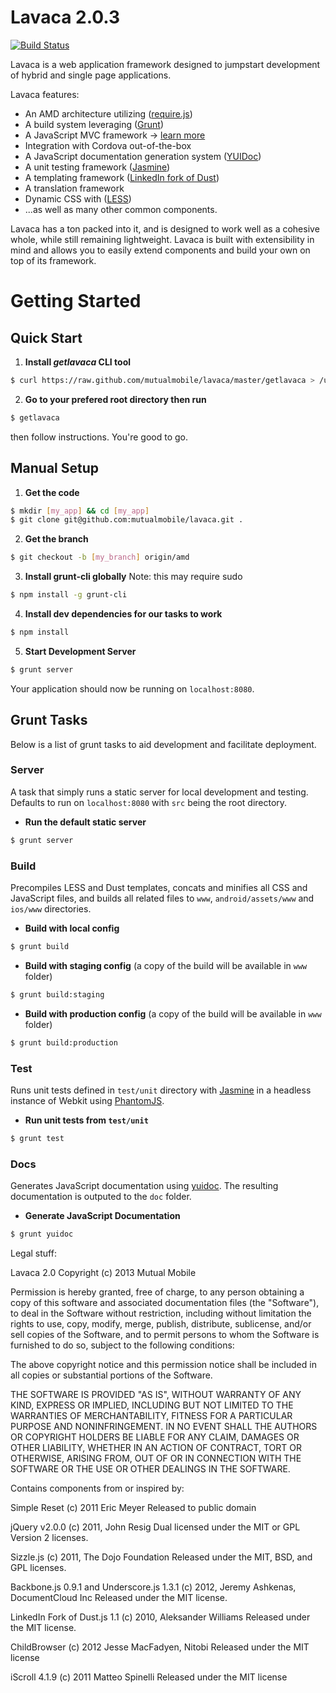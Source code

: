 Lavaca 2.0.3
======

[![Build Status](https://travis-ci.org/mutualmobile/lavaca.png?branch=amd)](https://travis-ci.org/mutualmobile/lavaca)

Lavaca is a web application framework designed to jumpstart development of hybrid and single page applications.

Lavaca features:
* An AMD architecture utilizing ([require.js](http://requirejs.org/))
* A build system leveraging ([Grunt](http://gruntjs.com/))
* A JavaScript MVC framework -> [learn more](3.0.-MVC-in-Lavaca)
* Integration with Cordova out-of-the-box
* A JavaScript documentation generation system ([YUIDoc](http://yui.github.io/yuidoc/))
* A unit testing framework ([Jasmine](http://pivotal.github.io/jasmine/))
* A templating framework ([LinkedIn fork of Dust](http://linkedin.github.com/dustjs/))
* A translation framework
* Dynamic CSS with ([LESS](http://lesscss.org/))
* ...as well as many other common components.

Lavaca has a ton packed into it, and is designed to work well as a cohesive whole, while still remaining lightweight. Lavaca is built with extensibility in mind and allows you to easily extend components and build your own on top of its framework.

# Getting Started

## Quick Start
1. __Install *getlavaca* CLI tool__
```bash
$ curl https://raw.github.com/mutualmobile/lavaca/master/getlavaca > /usr/local/bin/getlavaca && chmod +x /usr/local/bin/getlavaca
```

2. __Go to your prefered root directory then run__
```bash
$ getlavaca
```
then follow instructions. You're good to go.



## Manual Setup

1. __Get the code__
```bash
$ mkdir [my_app] && cd [my_app]
$ git clone git@github.com:mutualmobile/lavaca.git .
```

2. __Get the branch__
```bash
$ git checkout -b [my_branch] origin/amd
```

3. __Install grunt-cli globally__
Note: this may require sudo
```bash
$ npm install -g grunt-cli
```

4. __Install dev dependencies for our tasks to work__
```bash
$ npm install
```

5. __Start Development Server__
```bash
$ grunt server
```
Your application should now be running on `localhost:8080`.

## Grunt Tasks

Below is a list of grunt tasks to aid development and facilitate deployment.

### Server

A task that simply runs a static server for local development and testing. Defaults to run on `localhost:8080` with `src` being the root directory.

- __Run the default static server__

```bash
$ grunt server
```

### Build

Precompiles LESS and Dust templates, concats and minifies all CSS and JavaScript files, and builds all related files to `www`, `android/assets/www` and `ios/www` directories. 

- __Build with local config__

```bash
$ grunt build
```

- __Build with staging config__ (a copy of the build will be available in `www` folder)

```bash
$ grunt build:staging
```

- __Build with production config__ (a copy of the build will be available in `www` folder)

```bash
$ grunt build:production
```

### Test

Runs unit tests defined in `test/unit` directory with [Jasmine](http://pivotal.github.com/jasmine/) in a headless instance of Webkit using [PhantomJS](http://phantomjs.org/).

- __Run unit tests from `test/unit`__

```bash
$ grunt test
```

### Docs

Generates JavaScript documentation using [yuidoc](https://github.com/gruntjs/grunt-contrib-yuidoc). The resulting documentation is outputed to the `doc` folder.

- __Generate JavaScript Documentation__

```bash
$ grunt yuidoc
```



Legal stuff:

Lavaca 2.0
Copyright (c) 2013 Mutual Mobile

Permission is hereby granted, free of charge, to any person obtaining a copy of this software and associated documentation files (the "Software"), to deal in the Software without restriction, including without limitation the rights to use, copy, modify, merge, publish, distribute, sublicense, and/or sell copies of the Software, and to permit persons to whom the Software is furnished to do so, subject to the following conditions:

The above copyright notice and this permission notice shall be included in all copies or substantial portions of the Software.

THE SOFTWARE IS PROVIDED "AS IS", WITHOUT WARRANTY OF ANY KIND, EXPRESS OR IMPLIED, INCLUDING BUT NOT LIMITED TO THE WARRANTIES OF MERCHANTABILITY, FITNESS FOR A PARTICULAR PURPOSE AND NONINFRINGEMENT. IN NO EVENT SHALL THE AUTHORS OR COPYRIGHT HOLDERS BE LIABLE FOR ANY CLAIM, DAMAGES OR OTHER LIABILITY, WHETHER IN AN ACTION OF CONTRACT, TORT OR OTHERWISE, ARISING FROM, OUT OF OR IN CONNECTION WITH THE SOFTWARE OR THE USE OR OTHER DEALINGS IN THE SOFTWARE.

Contains components from or inspired by:

Simple Reset
(c) 2011 Eric Meyer
Released to public domain

jQuery v2.0.0
(c) 2011, John Resig
Dual licensed under the MIT or GPL Version 2 licenses.

Sizzle.js
(c) 2011, The Dojo Foundation
Released under the MIT, BSD, and GPL licenses.

Backbone.js 0.9.1 and Underscore.js 1.3.1
(c) 2012, Jeremy Ashkenas, DocumentCloud Inc
Released under the MIT license.

LinkedIn Fork of Dust.js 1.1
(c) 2010, Aleksander Williams
Released under the MIT license.


ChildBrowser
(c) 2012 Jesse MacFadyen, Nitobi
Released under the MIT license


iScroll 4.1.9
(c) 2011 Matteo Spinelli
Released under the MIT license
